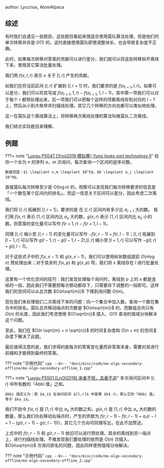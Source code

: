 author: Lyccrius, AtomAlpaca

## 综述

有时我们会遇见一些题目，这些题目看起来很适合使用莫队算法处理，但是他们的单次转移并非是 $O(1)$ 的，这时直接使用莫队即使调整块长，也会导致复杂度不正确。

此时，如果每次转移对答案的贡献可以进行差分，我们就可以将这些转移拆开离线下来，使用其它算法批量处理。

我们用 $f(x, l, r)$ 表示 $x$ 关于 $[l, r]$ 产生的贡献。

如我们在将当前区间 $[l, r]$ 扩展到 $[l, r + 1]$ 时，我们要求的是 $f(a_{r + 1}, l, r)$。如果可以差分，我们可以将其写成 $f(a_{r + 1}, 1, r) - f(a_{r + 1}, 1, l - 1)$，其中第一项我们可以对于每个 $r$ 都预处理出来，后一项我们可以把每个这样的项都离线存到对应的 $l - 1$ 上，然后从小到大枚举并扫描线处理。其它几个转移的方向也都可以类似地处理。

这一在莫队这个离线算法上，将转移再次离线处理的算法叫做莫队二次离线。

我们结合实际题目来理解。

## 例题

???+ note "[Luogu P5047 \[Ynoi2019 模拟赛\] Yuno loves sqrt technology II](https://www.luogu.com.cn/problem/P5047)"
    给你一个长为 $n$ 的序列 $a$，$m$ 次询问，每次查询一个区间的逆序对数。
    
    数据范围：$1 \leqslant n,m \leqslant 10^5$，$0 \leqslant a_i \leqslant 10^9$。

直接莫队每次转移至少是 $O(\log n)$ 的，观察可以发现我们每次转移要求的信息是「一个数在某个区间内的排名」，而这一信息关于区间可以差分，因此考虑二次离线。

我们将 $[l, r]$ 拓展到 $[l, r + 1]$，要求的是 在 $[l, r]$ 区间内有多少比 $a_{r + 1}$ 大的数。
我们用 $f(x, r)$ 表示 $[1, r]$ 区间内比 $a_x$ 大的数，$g(x, r)$ 表示 $[1, r]$ 区间内比 $a_x$ 小的数。则答案的变化量可以写作 $f(r + 1, r) - f(r + 1, l - 1)$。

同理 $[l, r]$ 缩小至 $[l, r - 1]$ 的变化量可以写作 $-f(r, r - 1) + f(r, l - 1)$；$[l, r]$ 拓展到 $[l - 1, r]$ 可以写作 $g(l - 1, r) - g(l - 1, l - 2)$,$[l, r]$ 缩小至 $[l + 1, r]$ 可以写作 $- g(l, r) + g(l, l - 1)$。

对于这些式子中的 $f(x, x - 1)$ 和 $g(x, x - 1)$，我们可以使用树状数组提前 $O(n \log n)$ 预处理出来；对于其余的 $f(x, p)$ 和 $g(x, p)$ 项，我们将 $x$ 离线存在 $l$ 进行批量处理。

这里有一个优化空间的技巧：我们发现处理每个询问时，离线到 $p$ 上的 $x$ 都是连续的一段，因此我们不需要把每次移动都存下，只需要存下调整的一段即可。这样我们的空间可以从总次数 $O(n\sqrt{m})$ 下降到询问数 $O(m)$。

现在我们来处理我们二次离线下来的问题：向一个集合中加入数，查询一个数在集合中的排名。莫队总共移动端点的次数是 $O(n\sqrt{m})$ 的，而数组总共只有 $O(n)$ 的长度，因此我们考虑使用 $O(\sqrt{n})$ 插入、$O(1)$ 查询的值域分块解决这个问题。

至此，我们在 $O(n \sqrt{m} + n \sqrt{n})$ 的时间复杂度和 $O(n + m)$ 的空间复杂度下解决了此题。

最后值得注意的是，我们求得的是每次的答案变化量而非答案本身，需要对其进行前缀和才能得到最终的答案。

??? note "示例代码"
    ```cpp
    --8<-- "docs/misc/code/mo-algo-secondary-offline/mo-algo-secondary-offline_1.cpp"
    ```

???+ note "[Luogu P5501 \[LnOI2019\] 来者不拒，去者不追](https://www.luogu.com.cn/problem/P5501)"
    多次询问区间中 $[l, r]$ 中所有数的「Abbi 值」之和。
    
    Abbi 值定义为：若 $a_i$ 在询问区间 $[l,r]$ 中是第 $k$ 小，那么它的「Abbi 值」等于 $ka_i$。

我们不妨令 $f(x,r)$ 是 $[1,r]$ 中比 $a_x$ 大的数之和，$g(x,r)$ 是 $[1,r]$ 中比 $a_x$ 大的数的数量，那么我们向右移动右端点时，产生的贡献为 $f(r,r-1)-f(r,l-1) + a_r(r-l+ 1-(g(r,r-1)-g(r,l-1)))$，其它几个方向可同理写出，在此不加赘述。

上式中的 $f(r, r - 1)$ 和 $g(r, r - 1)$ 依旧可以进行预处理，其余的离线到另一端点上，进行扫描线处理。不难发现我们要处理的依然是 $O(n)$ 次插入、$O(n\sqrt{m})$ 次询问排名的问题，因此同样使用值域分块解决。

??? note "示例代码"
    ```cpp
    --8<-- "docs/misc/code/mo-algo-secondary-offline/mo-algo-secondary-offline_2.cpp"
    ```
